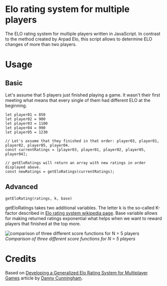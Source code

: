 # Elo rating system for multiple players

The ELO rating system for multiple players written in JavaScript. In contrast to the method created by Arpad Elo, this script allows to determine ELO changes of more than two players.

# Usage

## Basic
Let's assume that 5 players just finished playing a game. It wasn't their first meeting what means that every single of them had different ELO at the beginning.

    let player01 = 850
    let player02 = 900
    let player03 = 1100
    let player04 = 990
    let player05 = 1230

    // Let's assume that they finished in that order: player03, player01, player02, player05, player04.
    const currentRatings = [player03, player01, player02, player05, player04];

    // getEloRatings will return an array with new ratings in order displayed above.
    const newRatings = getEloRatings(currentRatings);

## Advanced
    getEloRating(ratings, k, base)
getEloRatings takes two additional variables. The letter k is the so-called K-factor described in [Elo rating system wikipedia page](https://en.wikipedia.org/wiki/Elo_rating_system#Most_accurate_K-factor). Base variable allows for making returned ratings exponential what helps when we want to reward players that finished at the top more.

![comparison of three different score functions for N = 5 players](https://miro.medium.com/max/700/1*zDbzrYMWYdISkFluLQH4pQ.png)\
*Comparison of three different score functions for N = 5 players*

# Credits

Based on [Developing a Generalized Elo Rating System for Multiplayer Games](https://towardsdatascience.com/developing-a-generalized-elo-rating-system-for-multiplayer-games-b9b495e87802) article by [Danny Cunningham](https://medium.com/@djcunningham0).